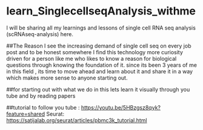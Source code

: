 # learn_SinglecellseqAnalysis_withme
I will be sharing all my learnings and lessons of single cell RNA seq analysis (scRNAseq-analysis) here. 

##The Reason 
I see the increasing demand of single cell seq on every job post and to be honest somewhere I find this technology more curiosity driven for a person like me who likes to know a reason for biological questions through knowing the foundation of it. since its been 3 years of me in this field , its time to move ahead and learn about it and share it in a way which makes more sense to anyone starting out.

##for starting out with what we do in this lets learn it visually through you tube and by reading papers





##tutorial to follow 
you tube : https://youtu.be/5HBzgsz8qyk?feature=shared
Seurat: https://satijalab.org/seurat/articles/pbmc3k_tutorial.html

